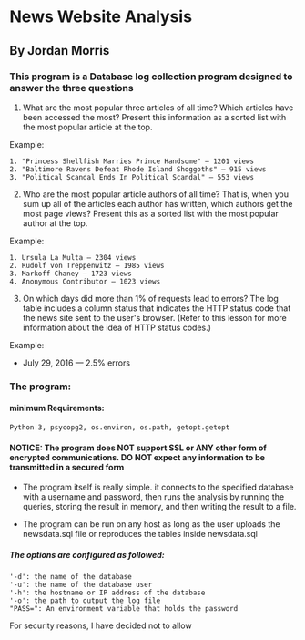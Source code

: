 # News Website Analysis
## By Jordan Morris


### This program is a Database log collection program designed to answer the three questions


1. What are the most popular three articles of all time? Which articles have been accessed the most? Present this information as a sorted list with the most popular article at the top.

Example:

    1. "Princess Shellfish Marries Prince Handsome" — 1201 views
    2. "Baltimore Ravens Defeat Rhode Island Shoggoths" — 915 views
    3. "Political Scandal Ends In Political Scandal" — 553 views
2. Who are the most popular article authors of all time? That is, when you sum up all of the articles each author has written, which authors get the most page views? Present this as a sorted list with the most popular author at the top.

Example:

    1. Ursula La Multa — 2304 views
    2. Rudolf von Treppenwitz — 1985 views
    3. Markoff Chaney — 1723 views
    4. Anonymous Contributor — 1023 views
3. On which days did more than 1% of requests lead to errors? The log table includes a column status that indicates the HTTP status code that the news site sent to the user's browser. (Refer to this lesson for more information about the idea of HTTP status codes.)

Example:

* July 29, 2016 — 2.5% errors

### The program:

#### minimum Requirements:
    Python 3, psycopg2, os.environ, os.path, getopt.getopt 


#### NOTICE: The program does NOT support SSL or ANY other form of encrypted communications. DO NOT expect any information to be transmitted in a secured form



* The program itself is really simple. it connects to the specified database with a username and password, then runs the analysis by running the queries, storing the result in memory, and then writing the result to a file.

* The program can be run on any host as long as the user uploads the newsdata.sql file or reproduces the tables inside newsdata.sql

##### The options are configured as followed:
    '-d': the name of the database
    '-u': the name of the database user
    '-h': the hostname or IP address of the database
    '-o': the path to output the log file
    "PASS=": An environment variable that holds the password

For security reasons, I have decided not to allow


